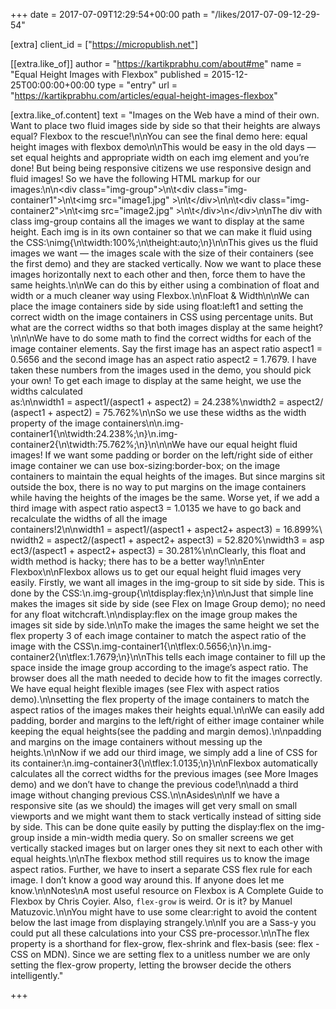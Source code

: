+++
date = 2017-07-09T12:29:54+00:00
path = "/likes/2017-07-09-12-29-54"

[extra]
client_id = ["https://micropublish.net"]

[[extra.like_of]]
author = "https://kartikprabhu.com/about#me"
name = "Equal Height Images with Flexbox"
published = 2015-12-25T00:00:00+00:00
type = "entry"
url = "https://kartikprabhu.com/articles/equal-height-images-flexbox"

[extra.like_of.content]
text = "Images on the Web have a mind of their own. Want to place two fluid images side by side so that their heights are always equal? Flexbox to the rescue!\n\nYou can see the final demo here: equal height images with flexbox demo\n\nThis would be easy in the old days — set equal heights and appropriate width on each img element and you’re done! But being being responsive citizens we use responsive design and fluid images! So we have the following HTML markup for our images:\n\n&lt;div class=\"img-group\"&gt;\n\t&lt;div class=\"img-container1\"&gt;\n\t&lt;img src=\"image1.jpg\" &gt;\n\t&lt;/div&gt;\n\n\t&lt;div class=\"img-container2\"&gt;\n\t&lt;img src=\"image2.jpg\" &gt;\n\t&lt;/div&gt;\n&lt;/div&gt;\n\nThe div with class img-group contains all the images we want to display at the same height. Each img is in its own container so that we can make it fluid using the CSS:\nimg{\n\twidth:100%;\n\theight:auto;\n}\n\nThis gives us the fluid images we want — the images scale with the size of their containers (see the first demo) and they are stacked vertically. Now we want to place these images horizontally next to each other and then, force them to have the same heights.\n\nWe can do this by either using a combination of float and width or a much cleaner way using Flexbox.\n\nFloat &amp; Width\n\nWe can place the image containers side by side using float:left1 and setting the correct width on the image containers in CSS using percentage units. But what are the correct widths so that both images display at the same height?\n\n\nWe have to do some math to find the correct widths for each of the image container elements. Say the first image has an aspect ratio aspect1 =  0.5656 and the second image has an aspect ratio aspect2 = 1.7679. I have taken these numbers from the images used in the demo, you should pick your own! To get each image to display at the same height, we use the widths calculated as:\n\nwidth1 = aspect1/(aspect1 + aspect2) = 24.238%\nwidth2 = aspect2/(aspect1 + aspect2) = 75.762%\n\nSo we use these widths as the width property of the image containers\n\n.img-container1{\n\twidth:24.238%;\n}\n.img-container2{\n\twidth:75.762%;\n}\n\n\nWe have our equal height fluid images! If we want some padding or border on the left/right side of either image container we can use box-sizing:border-box; on the image containers to maintain the equal heights of the images. But since margins sit outside the box, there is no way to put margins on the image containers while having the heights of the images be the same. Worse yet, if we add a third image with aspect ratio aspect3 = 1.0135 we have to go back and recalculate the widths of all the image containers!2\n\nwidth1 = aspect1/(aspect1 + aspect2+ aspect3) = 16.899%\nwidth2 = aspect2/(aspect1 + aspect2+ aspect3) = 52.820%\nwidth3 = aspect3/(aspect1 + aspect2+ aspect3) = 30.281%\n\nClearly, this float and width method is hacky; there has to be a better way!\n\nEnter Flexbox\n\nFlexbox allows us to get our equal height fluid images very easily. Firstly, we want all images in the img-group to sit side by side. This is done by the CSS:\n.img-group{\n\tdisplay:flex;\n}\n\nJust that simple line makes the images sit side by side (see Flex on Image Group demo); no need for any float witchcraft.\n\ndisplay:flex on the image group makes the images sit side by side.\n\nTo make the images the same height we set the flex property 3 of each image container to match the aspect ratio of the image with the CSS\n.img-container1{\n\tflex:0.5656;\n}\n.img-container2{\n\tflex:1.7679;\n}\n\nThis tells each image container to fill up the space inside the image group according to the image’s aspect ratio. The browser does all the math needed to decide how to fit the images correctly. We have equal height flexible images (see Flex with aspect ratios demo).\n\nsetting the flex property of the image containers to match the aspect ratios of the images makes their heights equal.\n\nWe can easily add padding, border and margins to the left/right of either image container while keeping the equal heights(see the padding and margin demos).\n\npadding and margins on the image containers without messing up the heights.\n\nNow if we add our third image, we simply add a line of CSS for its container:\n.img-container3{\n\tflex:1.0135;\n}\n\nFlexbox automatically calculates all the correct widths for the previous images (see More Images demo) and we don’t have to change the previous code!\n\nadd a third image without changing previous CSS.\n\nAsides\n\nIf we have a responsive site (as we should) the images will get very small on small viewports and we might want them to stack vertically instead of sitting side by side. This can be done quite easily by putting the display:flex on the img-group inside a min-width media query. So on smaller screens we get vertically stacked images but on larger ones they sit next to each other with equal heights.\n\nThe flexbox method still requires us to know the image aspect ratios. Further, we have to insert a separate CSS flex rule for each image. I don’t know a good way around this. If anyone does let me know.\n\nNotes\nA most useful resource on Flexbox is A Complete Guide to Flexbox by Chris Coyier. Also, `flex-grow` is weird. Or is it? by Manuel Matuzovic.\n\nYou might have to use some clear:right to avoid the content below the last image from displaying strangely.\n\nIf you are a Sass-y you could put all these calculations into your CSS pre-processor.\n\nThe flex property is a shorthand for flex-grow, flex-shrink and flex-basis (see: flex - CSS on MDN). Since we are setting flex to a unitless number we are only setting the flex-grow property, letting the browser decide the others intelligently."

+++

